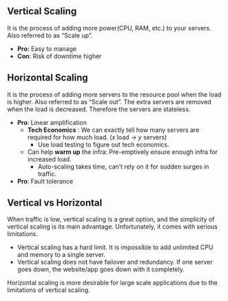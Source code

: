 ## Vertical Scaling
It is the process of adding more power(CPU, RAM, etc.) to your servers. Also referred to as “Scale up”. 

- **Pro:** Easy to manage
- **Con**: Risk of downtime higher

## Horizontal Scaling
It is the process of adding more servers to the resource pool when the load is higher. Also referred to as “Scale out”.  The extra servers are removed when the load is decreased. Therefore the servers are stateless.

- **Pro**: Linear amplification
	- **Tech Economics** : We can exactly tell how many servers are required for how much load. ($x$ load → $y$ servers)
		- Use load testing to figure out tech economics.
	- Can help **warm up** the infra: Pre-emptively ensure enough infra for increased load. 
		- Auto-scaling takes time, can’t rely on it for sudden surges in traffic. 
- **Pro**: Fault tolerance

## Vertical vs Horizontal

When traffic is low, vertical scaling is a great option, and the simplicity of vertical scaling is its main advantage. Unfortunately, it comes with serious limitations.
- Vertical scaling has a hard limit. It is impossible to add unlimited CPU and memory to a single server.
- Vertical scaling does not have failover and redundancy. If one server goes down, the website/app goes down with it completely.

Horizontal scaling is more desirable for large scale applications due to the limitations of vertical scaling.

